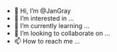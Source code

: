 - 👋 Hi, I’m @JanGray
- 👀 I’m interested in ...
- 🌱 I’m currently learning ...
- 💞️ I’m looking to collaborate on ...
- 📫 How to reach me ...

<!---
JanGray/JanGray is a ✨ special ✨ repository because its `README.md` (this file) appears on your GitHub profile.
You can click the Preview and link to take a look at your changes.
--->
